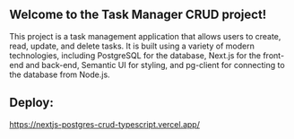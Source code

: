 ## Welcome to the Task Manager CRUD project!

This project is a task management application that allows users to create, read, update, and delete tasks. It is built using a variety of modern technologies, including PostgreSQL for the database, Next.js for the front-end and back-end, Semantic UI for styling, and pg-client for connecting to the database from Node.js.

## Deploy:
https://nextjs-postgres-crud-typescript.vercel.app/

